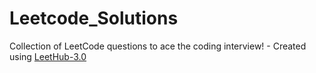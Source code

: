 # Leetcode_Solutions
Collection of LeetCode questions to ace the coding interview! - Created using [LeetHub-3.0](https://github.com/raphaelheinz/LeetHub-3.0)
